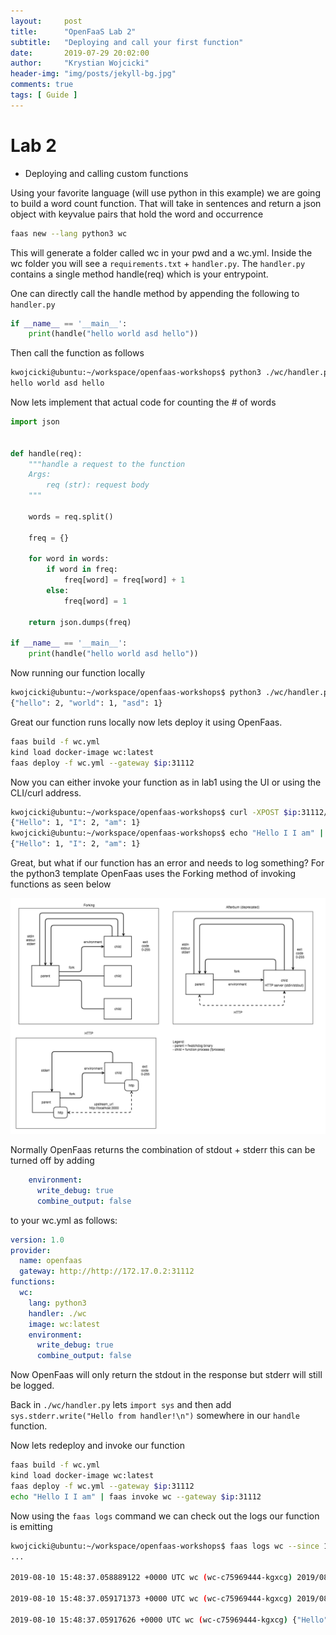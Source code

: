 ```yaml
---
layout:     post
title:      "OpenFaaS Lab 2"
subtitle:   "Deploying and call your first function"
date:       2019-07-29 20:02:00
author:     "Krystian Wojcicki"
header-img: "img/posts/jekyll-bg.jpg"	
comments: true
tags: [ Guide ]
---
```


# Lab 2

* Deploying and calling custom functions

Using your favorite language (will use python in this example) we are going to build a word count function. That will take in sentences and return a json object with keyvalue pairs that hold the word and occurrence

```bash
faas new --lang python3 wc
```
This will generate a folder called wc in your pwd and a wc.yml. Inside the wc folder you will see a `requirements.txt` + `handler.py`. The `handler.py` contains a single method handle(req) which is your entrypoint.

One can directly call the handle method by appending the following to `handler.py`

```python
if __name__ == '__main__':
    print(handle("hello world asd hello"))
```

Then call the function as follows

```bash
kwojcicki@ubuntu:~/workspace/openfaas-workshops$ python3 ./wc/handler.py 
hello world asd hello
```

Now lets implement that actual code for counting the # of words

```python
import json


def handle(req):
    """handle a request to the function
    Args:
        req (str): request body
    """

    words = req.split()

    freq = {}

    for word in words:
        if word in freq:
            freq[word] = freq[word] + 1
        else:
            freq[word] = 1

    return json.dumps(freq)

if __name__ == '__main__':
    print(handle("hello world asd hello"))
```

Now running our function locally
```bash
kwojcicki@ubuntu:~/workspace/openfaas-workshops$ python3 ./wc/handler.py 
{"hello": 2, "world": 1, "asd": 1}
```

Great our function runs locally now lets deploy it using OpenFaas.

```bash
faas build -f wc.yml
kind load docker-image wc:latest
faas deploy -f wc.yml --gateway $ip:31112
```

Now you can either invoke your function as in lab1 using the UI or using the CLI/curl address.

```bash
kwojcicki@ubuntu:~/workspace/openfaas-workshops$ curl -XPOST $ip:31112/function/wc -d 'Hello I I am'
{"Hello": 1, "I": 2, "am": 1}
kwojcicki@ubuntu:~/workspace/openfaas-workshops$ echo "Hello I I am" | faas invoke wc --gateway $ip:31112
{"Hello": 1, "I": 2, "am": 1}
```

Great, but what if our function has an error and needs to log something? For the python3 template OpenFaas uses the Forking method of invoking functions as seen below

![watchdog](/img/posts/watchdog.png)

Normally OpenFaas returns the combination of stdout + stderr this can be turned off by adding 

```yaml
    environment:
      write_debug: true
      combine_output: false
```

to your wc.yml as follows:

```yaml
version: 1.0
provider:
  name: openfaas
  gateway: http://http://172.17.0.2:31112
functions:
  wc:
    lang: python3
    handler: ./wc
    image: wc:latest
    environment:
      write_debug: true
      combine_output: false
```

Now OpenFaas will only return the stdout in the response but stderr will still be logged.

Back in `./wc/handler.py` lets `import sys` and then add `sys.stderr.write("Hello from handler!\n")` somewhere in our `handle` function.

Now lets redeploy and invoke our function
```bash
faas build -f wc.yml
kind load docker-image wc:latest
faas deploy -f wc.yml --gateway $ip:31112
echo "Hello I I am" | faas invoke wc --gateway $ip:31112
```

Now using the `faas logs` command we can check out the logs our function is emitting

```bash
kwojcicki@ubuntu:~/workspace/openfaas-workshops$ faas logs wc --since 1m --gateway $ip:31112
...

2019-08-10 15:48:37.058889122 +0000 UTC wc (wc-c75969444-kgxcg) 2019/08/10 15:48:37 stderr: Hello from handler!

2019-08-10 15:48:37.059171373 +0000 UTC wc (wc-c75969444-kgxcg) 2019/08/10 15:48:37 Duration: 0.104399 seconds

2019-08-10 15:48:37.05917626 +0000 UTC wc (wc-c75969444-kgxcg) {"Hello": 1, "I": 2, "am": 1}
```
